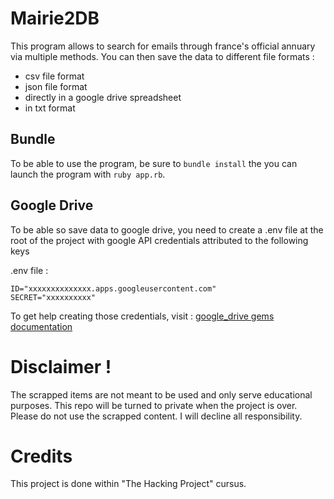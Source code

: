 # Mairie2DB

This program allows to search for emails through france's official annuary via multiple methods.
You can then save the data to different file formats :
- csv file format
- json file format
- directly in a google drive spreadsheet
- in txt format

## Bundle

To be able to use the program, be sure to `bundle install`
the you can launch the program with `ruby app.rb`.

## Google Drive

To be able so save data to google drive, you need to create a .env file at the root of the project with google API credentials attributed to the following keys

.env file :
```
ID="xxxxxxxxxxxxxx.apps.googleusercontent.com"
SECRET="xxxxxxxxxx"
```
To get help creating those credentials, visit :
[google_drive gems documentation](https://github.com/gimite/google-drive-ruby/blob/master/doc/authorization.md#web)

# Disclaimer !

The scrapped items are not meant to be used and only serve educational purposes.
This repo will be turned to private when the project is over.
Please do not use the scrapped content. I will decline all responsibility.

# Credits

This project is done within "The Hacking Project" cursus.
